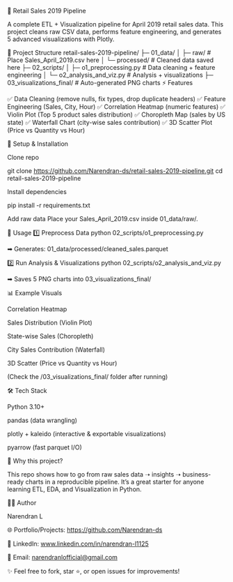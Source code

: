 🛒 Retail Sales 2019 Pipeline

A complete ETL + Visualization pipeline for April 2019 retail sales data.
This project cleans raw CSV data, performs feature engineering, and generates 5 advanced visualizations with Plotly.

📂 Project Structure
retail-sales-2019-pipeline/
├─ 01_data/
│  ├─ raw/                     # Place Sales_April_2019.csv here
│  └─ processed/               # Cleaned data saved here
├─ 02_scripts/
│  ├─ o1_preprocessing.py      # Data cleaning + feature engineering
│  └─ o2_analysis_and_viz.py   # Analysis + visualizations
├─ 03_visualizations_final/    # Auto-generated PNG charts
⚡ Features

✅ Data Cleaning (remove nulls, fix types, drop duplicate headers)
✅ Feature Engineering (Sales, City, Hour)
✅ Correlation Heatmap (numeric features)
✅ Violin Plot (Top 5 product sales distribution)
✅ Choropleth Map (sales by US state)
✅ Waterfall Chart (city-wise sales contribution)
✅ 3D Scatter Plot (Price vs Quantity vs Hour)

🔧 Setup & Installation

Clone repo

git clone https://github.com/Narendran-ds/retail-sales-2019-pipeline.git
cd retail-sales-2019-pipeline

Install dependencies

pip install -r requirements.txt

Add raw data
Place your Sales_April_2019.csv inside 01_data/raw/.

🚀 Usage
1️⃣ Preprocess Data
python 02_scripts/o1_preprocessing.py

➡ Generates: 01_data/processed/cleaned_sales.parquet

2️⃣ Run Analysis & Visualizations
python 02_scripts/o2_analysis_and_viz.py

➡ Saves 5 PNG charts into 03_visualizations_final/

📊 Example Visuals

Correlation Heatmap

Sales Distribution (Violin Plot)

State-wise Sales (Choropleth)

City Sales Contribution (Waterfall)

3D Scatter (Price vs Quantity vs Hour)

(Check the /03_visualizations_final/ folder after running)

🛠 Tech Stack

Python 3.10+

pandas (data wrangling)

plotly + kaleido (interactive & exportable visualizations)

pyarrow (fast parquet I/O)

🌟 Why this project?

This repo shows how to go from raw sales data ➝ insights ➝ business-ready charts in a reproducible pipeline.
It’s a great starter for anyone learning ETL, EDA, and Visualization in Python.

👨‍💻 Author

Narendran L


🌐 Portfolio/Projects: https://github.com/Narendran-ds

💼 LinkedIn: www.linkedin.com/in/narendran-l1125

📧 Email: narendranlofficial@gmail.com


✨ Feel free to fork, star ⭐, or open issues for improvements!
